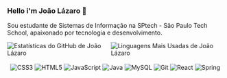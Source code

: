 ### Hello i'm João Lázaro 👋

Sou estudante de Sistemas de Informação na SPtech - São Paulo Tech School, apaixonado por tecnologia e desenvolvimento.

<div style="display: flex; flex-direction: row; align-items: center;">
  <img src="https://github-readme-stats.vercel.app/api?username=JoaoLazaroSolutis&theme=dracula&show_icons=true&hide_border=true&count_private=true" alt="Estatísticas do GitHub de João Lázaro" style="width: auto; max-width: 48%; height: auto;">
  <img src="https://github-readme-stats.vercel.app/api/top-langs/?username=JoaoLazaroSolutis&theme=dracula&show_icons=true&hide_border=true&layout=compact" alt="Linguagens Mais Usadas de João Lázaro" style="width: auto; max-width: 48%; height: auto;">
</div>

<br>

<div align="center">
  <img src="https://icongr.am/devicon/css3-original.svg?size=50&color=60307e" alt="CSS3">
  <img src="https://icongr.am/devicon/html5-original.svg?size=50&color=60307e" alt="HTML5">
  <img src="https://icongr.am/devicon/javascript-plain.svg?size=50&color=60307e" alt="JavaScript">
  <img src="https://icongr.am/devicon/java-original.svg?size=50&color=60307e" alt="Java">
  <img src="https://icongr.am/devicon/mysql-original.svg?size=50&color=60307e" alt="MySQL">
  <img src="https://icongr.am/devicon/git-original.svg?size=50&color=60307e" alt="Git">
  <img src="https://icongr.am/devicon/react-original.svg?size=50&color=60307e" alt="React">
  <img src="https://img.icons8.com/?size=50&id=ZoxjA0jZDdFZ&format=png&color=60307e" alt="Spring">
</div>
